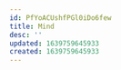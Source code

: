 ```yaml
---
id: PfYoACUshfPGl0iDo6few
title: Mind
desc: ''
updated: 1639759645933
created: 1639759645933
---
```


